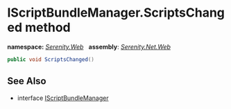 # IScriptBundleManager.ScriptsChanged method
**namespace:** *[Serenity.Web](../../README.md#serenity.web-namespace)*   **assembly**: *[Serenity.Net.Web](../../README.md)*

```csharp
public void ScriptsChanged()
```

## See Also

* interface [IScriptBundleManager](../IScriptBundleManager.md)